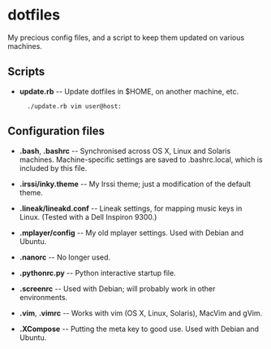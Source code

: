 dotfiles
========

My precious config files, and a script to keep them updated on various machines.


Scripts
-------

* __update.rb__ -- Update dotfiles in $HOME, on another machine, etc.

        ./update.rb vim user@host:


Configuration files
-------------------

* __.bash__, __.bashrc__ -- Synchronised across OS X, Linux and Solaris machines.
  Machine-specific settings are saved to .bashrc.local, which is included by
  this file.

* __.irssi/inky.theme__ -- My Irssi theme; just a modification of the default theme.

* __.lineak/lineakd.conf__ -- Lineak settings, for mapping music keys in Linux.
  (Tested with a Dell Inspiron 9300.)

* __.mplayer/config__ -- My old mplayer settings. Used with Debian and Ubuntu.

* __.nanorc__ -- No longer used.

* __.pythonrc.py__ -- Python interactive startup file.

* __.screenrc__ -- Used with Debian; will probably work in other environments.

* __.vim__, __.vimrc__ -- Works with vim (OS X, Linux, Solaris), MacVim and gVim.

* __.XCompose__ -- Putting the meta key to good use. Used with Debian and Ubuntu.
